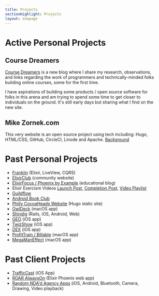 ```yaml
---
title: Projects
sectionHighlight: Projects
layout: onepage
---
```


# Active Personal Projects

## Course Dreamers

[Course Dreamers](https://coursedreamers.com) is a new blog where I share my research, observations, and links regarding the work of programmers and technically-minded folks building online courses, some for the first time.

I have aspirations of building some products / open source software for folks in this arena and am trying to spend some time to get closer to individuals on the ground. It's still early days but sharing what I find on the new site.

## Mike Zornek.com

This very website is an open source project using tech including: Hugo, HTML/CSS, GitHub, CircleCI, Linode and Apache. [Background](/projects/mikezornek-site/)

# Past Personal Projects

* [Franklin](/projects/franklin/) (Elixir, LiveView, CQRS)
* [ElixirClub](/projects/elixir_club/) (community website)
* [ElixirFocus / Phoenix by Example](/projects/elixir_focus) (educational blog)
* Elixir Exercism Videos [Launch Post](/posts/2022/8/exercism-elixir-cohort/), [Completion Post](/posts/2022/10/completing-exercism-project/), [Video Playlist](https://www.youtube.com/playlist?list=PLcuknvxBZ9L6wgG61cQnfyjfNUSFX2G5O)
* [Guildflow](/projects/guildflow/)
* [Android Book Club](https://mikezornek.com/posts/2020/6/an-android-book-club-for-ios-developers/)
* [Philly CocoaHeads Website](/projects/philly-cocoaheads/) (Hugo static site)
* [OwlDeck](/projects/owldeck/) (macOS app)
* [Shindig](/projects/shindig/) (Rails, iOS, Android, Web)
* [GEO](/projects/geo/) (iOS app)
* [TwizShow](/projects/twizshow/) (iOS app)
* [DEX](/projects/dex/) (iOS app)
* [ProfitTrain / Billable](/projects/profittrain/) (macOS app)
* [MegaManEffect](/projects/megamaneffect/) (macOS app)

# Past Client Projects

* [TrafficCast](/projects/trafficcast/) (iOS App)
* [ROAR AlwaysOn](/projects/roar/) (Elixir Phoenix web app)
* [Random NDA'd Agency Apps](/projects/agency/) (iOS, Android, Bluetooth, Camera, Drawing, Video playback)
